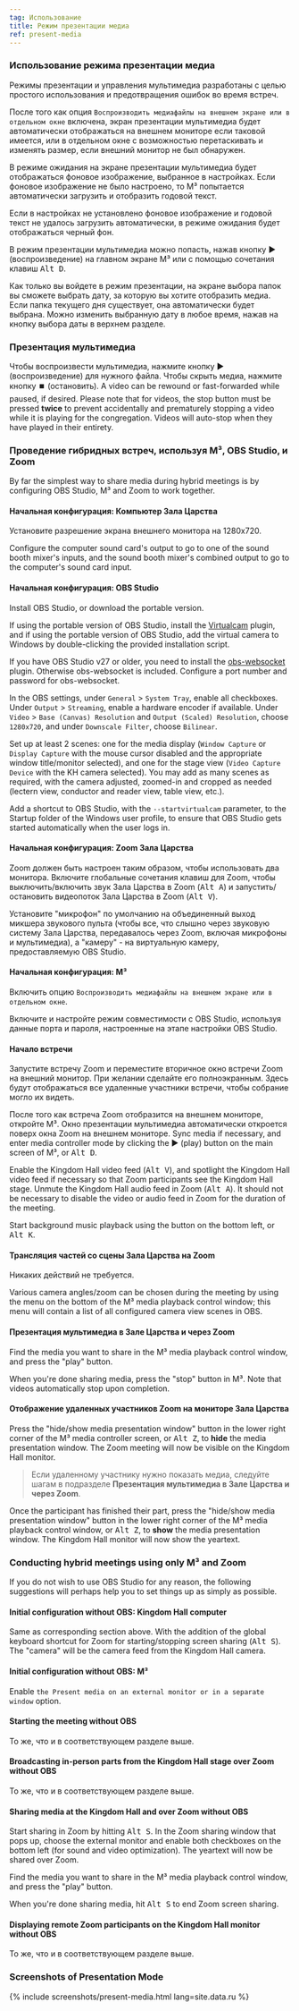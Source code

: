 ```yaml
---
tag: Использование
title: Режим презентации медиа
ref: present-media
---
```


### Использование режима презентации медиа

Режимы презентации и управления мультимедиа разработаны с целью простого использования и предотвращения ошибок во время встреч.

После того как опция `Воспроизводить медиафайлы на внешнем экране или в отдельном окне` включена, экран презентации мультимедиа будет автоматически отображаться на внешнем мониторе если таковой имеется, или в отдельном окне с возможностью перетаскивать и изменять размер, если внешний монитор не был обнаружен.

В режиме ожидания на экране презентации мультимедиа будет отображаться фоновое изображение, выбранное в настройках. Если фоновое изображение не было настроено, то M³ попытается автоматически загрузить и отобразить годовой текст.

Если в настройках не установлено фоновое изображение и годовой текст не удалось загрузить автоматически, в режиме ожидания будет отображаться черный фон.

В режим презентации мультимедиа можно попасть, нажав кнопку ▶️ (воспроизведение) на главном экране M³ или с помощью сочетания клавиш <kbd>Alt D</kbd>.

Как только вы войдете в режим презентации, на экране выбора папок вы сможете выбрать дату, за которую вы хотите отобразить медиа. Если папка текущего дня существует, она автоматически будет выбрана. Можно изменить выбранную дату в любое время, нажав на кнопку выбора даты в верхнем разделе.

### Презентация мультимедиа

Чтобы воспроизвести мультимедиа, нажмите кнопку ▶️ (воспроизведение) для нужного файла. Чтобы скрыть медиа, нажмите кнопку ⏹️ (остановить). A video can be rewound or fast-forwarded while paused, if desired. Please note that for videos, the stop button must be pressed **twice** to prevent accidentally and prematurely stopping a video while it is playing for the congregation. Videos will auto-stop when they have played in their entirety.

### Проведение гибридных встреч, используя M³, OBS Studio, и Zoom

By far the simplest way to share media during hybrid meetings is by configuring OBS Studio, M³ and Zoom to work together.

#### Начальная конфигурация: Компьютер Зала Царства

Установите разрешение экрана внешнего монитора на 1280x720.

Configure the computer sound card's output to go to one of the sound booth mixer's inputs, and the sound booth mixer's combined output to go to the computer's sound card input.

#### Начальная конфигурация: OBS Studio

Install OBS Studio, or download the portable version.

If using the portable version of OBS Studio, install the [Virtualcam](https://obsproject.com/forum/resources/obs-virtualcam.949/) plugin, and if using the portable version of OBS Studio, add the virtual camera to Windows by double-clicking the provided installation script.

If you have OBS Studio v27 or older, you need to install the [obs-websocket](https://github.com/obsproject/obs-websocket) plugin. Otherwise obs-websocket is included. Configure a port number and password for obs-websocket.

In the OBS settings, under `General` > `System Tray`, enable all checkboxes. Under `Output` > `Streaming`, enable a hardware encoder if available. Under `Video` > `Base (Canvas) Resolution` and `Output (Scaled) Resolution`, choose `1280x720`, and under `Downscale Filter`, choose `Bilinear`.

Set up at least 2 scenes: one for the media display (`Window Capture` or `Display Capture` with the mouse cursor disabled and the appropriate window title/monitor selected), and one for the stage view (`Video Capture Device` with the KH camera selected). You may add as many scenes as required, with the camera adjusted, zoomed-in and cropped as needed (lectern view, conductor and reader view, table view, etc.).

Add a shortcut to OBS Studio, with the `--startvirtualcam` parameter, to the Startup folder of the Windows user profile, to ensure that OBS Studio gets started automatically when the user logs in.

#### Начальная конфигурация: Zoom Зала Царства

Zoom должен быть настроен таким образом, чтобы использовать два монитора. Включите глобальные сочетания клавиш для Zoom, чтобы выключить/включить звук Зала Царства в Zoom (<kbd>Alt A</kbd>) и запустить/остановить видеопоток Зала Царства в Zoom (<kbd>Alt V</kbd>).

Установите "микрофон" по умолчанию на объединенный выход микшера звукового пульта (чтобы все, что слышно через звуковую систему Зала Царства, передавалось через Zoom, включая микрофоны и мультимедиа), а "камеру" - на виртуальную камеру, предоставляемую OBS Studio.

#### Начальная конфигурация: M³

Включить опцию `Воспроизводить медиафайлы на внешнем экране или в отдельном окне`.

Включите и настройте режим совместимости с OBS Studio, используя данные порта и пароля, настроенные на этапе настройки OBS Studio.

#### Начало встречи

Запустите встречу Zoom и переместите вторичное окно встречи Zoom на внешний монитор. При желании сделайте его полноэкранным. Здесь будут отображаться все удаленные участники встречи, чтобы собрание могло их видеть.

После того как встреча Zoom отобразится на внешнем мониторе, откройте M³. Окно презентации мультимедиа автоматически откроется поверх окна Zoom на внешнем мониторе. Sync media if necessary, and enter media controller mode by clicking the ▶️ (play) button on the main screen of M³, or <kbd>Alt D</kbd>.

Enable the Kingdom Hall video feed (<kbd>Alt V</kbd>), and spotlight the Kingdom Hall video feed if necessary so that Zoom participants see the Kingdom Hall stage. Unmute the Kingdom Hall audio feed in Zoom (<kbd>Alt A</kbd>). It should not be necessary to disable the video or audio feed in Zoom for the duration of the meeting.

Start background music playback using the button on the bottom left, or <kbd>Alt K</kbd>.

#### Трансляция частей со сцены Зала Царства на Zoom

Никаких действий не требуется.

Various camera angles/zoom can be chosen during the meeting by using the menu on the bottom of the M³ media playback control window; this menu will contain a list of all configured camera view scenes in OBS.

#### Презентация мультимедиа в Зале Царства и через Zoom

Find the media you want to share in the M³ media playback control window, and press the "play" button.

When you're done sharing media, press the "stop" button in M³. Note that videos automatically stop upon completion.

#### Отображение удаленных участников Zoom на мониторе Зала Царства

Press the "hide/show media presentation window" button in the lower right corner of the M³ media controller screen, or <kbd>Alt Z</kbd>, to **hide** the media presentation window. The Zoom meeting will now be visible on the Kingdom Hall monitor.

> Если удаленному участнику нужно показать медиа, следуйте шагам в подразделе **Презентация мультимедиа в Зале Царства и через Zoom**.

Once the participant has finished their part, press the "hide/show media presentation window" button in the lower right corner of the M³ media playback control window, or <kbd>Alt Z</kbd>, to **show** the media presentation window. The Kingdom Hall monitor will now show the yeartext.

### Conducting hybrid meetings using only M³ and Zoom

If you do not wish to use OBS Studio for any reason, the following suggestions will perhaps help you to set things up as simply as possible.

#### Initial configuration without OBS: Kingdom Hall computer

Same as corresponding section above. With the addition of the global keyboard shortcut for Zoom for starting/stopping screen sharing (<kbd>Alt S</kbd>). The "camera" will be the camera feed from the Kingdom Hall camera.

#### Initial configuration without OBS: M³

Enable `the Present media on an external monitor or in a separate window` option.

#### Starting the meeting without OBS

То же, что и в соответствующем разделе выше.

#### Broadcasting in-person parts from the Kingdom Hall stage over Zoom without OBS

То же, что и в соответствующем разделе выше.

#### Sharing media at the Kingdom Hall and over Zoom without OBS

Start sharing in Zoom by hitting <kbd>Alt S</kbd>. In the Zoom sharing window that pops up, choose the external monitor and enable both checkboxes on the bottom left (for sound and video optimization). The yeartext will now be shared over Zoom.

Find the media you want to share in the M³ media playback control window, and press the "play" button.

When you're done sharing media, hit <kbd>Alt S</kbd> to end Zoom screen sharing.

#### Displaying remote Zoom participants on the Kingdom Hall monitor without OBS

То же, что и в соответствующем разделе выше.

### Screenshots of Presentation Mode

{% include screenshots/present-media.html lang=site.data.ru %}

